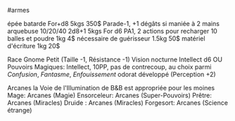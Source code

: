 #armes

épée batarde  For+d8	5kgs 350$ Parade-1, +1 dégâts si maniée à 2 mains
arquebuse	10/20/40	2d8+1	5kgs For d6 PA1, 2 actions pour recharger
10 balles et poudre 	1kg	4$
nécessaire de guérisseur 1.5kg	50$
matériel d'écriture	1kg	20$

Race
Gnome
Petit (Taille -1, Résistance -1)
Vision nocturne
Intellect d6 OU Pouvoirs Magiques: Intellect, 10PP, pas de contrecoup, au choix parmi _Confusion_, _Fantasme_, _Enfouissement_
odorat développé (Perception +2)

Arcanes
la Voie de l'Illumination de B&B est appropriée pour les moines 
Mage: Arcanes (Magie)
Ensorceleur: Arcanes (Super-Pouvoirs)
Prêtre: Arcanes (Miracles)
Druide : Arcanes (Miracles)
Forgesort: Arcanes (Science étrange)

